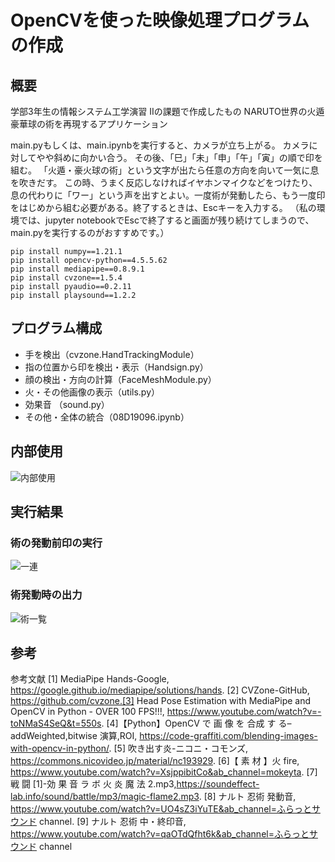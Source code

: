 # OpenCVを使った映像処理プログラムの作成

## 概要
学部3年生の情報システム工学演習 IIの課題で作成したもの
NARUTO世界の火遁 豪華球の術を再現するアプリケーション

main.pyもしくは、main.ipynbを実行すると、カメラが立ち上がる。
カメラに対してやや斜めに向かい合う。
その後、「巳」「未」「申」「午」「寅」の順で印を組む。
「火遁・豪火球の術」という文字が出たら任意の方向を向いて一気に息を吹きだす。
この時、うまく反応しなければイヤホンマイクなどをつけたり、息の代わりに「ワー」という声を出すとよい。一度術が発動したら、もう一度印をはじめから組む必要がある。終了するときは、Escキーを入力する。
（私の環境では、jupyter notebookでEscで終了すると画面が残り続けてしまうので、main.pyを実行するのがおすすめです。）

```
pip install numpy==1.21.1
pip install opencv-python==4.5.5.62
pip install mediapipe==0.8.9.1
pip install cvzone==1.5.4
pip install pyaudio==0.2.11
pip install playsound==1.2.2
```

## プログラム構成
* 手を検出（cvzone.HandTrackingModule）
* 指の位置から印を検出・表示（Handsign.py）
* 顔の検出・方向の計算（FaceMeshModule.py）
* 火・その他画像の表示（utils.py）
* 効果音 （sound.py）
* その他・全体の統合（08D19096.ipynb）


## 内部使用

![内部使用](https://user-images.githubusercontent.com/103732456/193593827-97d774bf-1445-4903-bc6f-2d67ad1685a7.png)

## 実行結果
### 術の発動前印の実行
![一連](https://user-images.githubusercontent.com/103732456/193596927-32716812-1498-49cf-a621-a4c96f032fb2.png)

### 術発動時の出力
![術一覧](https://user-images.githubusercontent.com/103732456/193596902-7cc48855-8cc0-4c1b-9a55-3020317d420f.png)

## 参考
参考文献
[1] MediaPipe Hands-Google, https://google.github.io/mediapipe/solutions/hands.
[2] CVZone-GitHub, https://github.com/cvzone.[3] Head Pose Estimation with MediaPipe and OpenCV in Python - OVER 100 FPS!!!, https://www.youtube.com/watch?v=-toNMaS4SeQ&t=550s.
[4]【Python】OpenCV で 画 像 を 合成 す る–addWeighted,bitwise 演算,ROI, https://code-graffiti.com/blending-images-with-opencv-in-python/.
[5] 吹き出す炎-ニコニ・コモンズ, https://commons.nicovideo.jp/material/nc193929.
[6]【 素 材 】火 fire, https://www.youtube.com/watch?v=XsjppibitCo&ab_channel=mokeyta.
[7] 戦 闘 [1]-効 果 音 ラ ボ 火 炎 魔 法 2.mp3,https://soundeffect-lab.info/sound/battle/mp3/magic-flame2.mp3.
[8] ナルト 忍術 発動音, https://www.youtube.com/watch?v=UO4sZ3iYuTE&ab_channel=ふらっとサウンド channel.
[9] ナルト 忍術 中・終印音, https://www.youtube.com/watch?v=qaOTdQfht6k&ab_channel=ふらっとサウンド channel